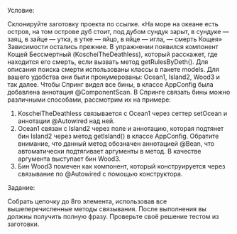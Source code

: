 Условие:

Склонируйте заготовку проекта по ссылке.
«На море на океане есть остров, на том острове дуб стоит, под дубом сундук зарыт, в сундуке — заяц, в зайце — утка, в утке — яйцо, в яйце — игла, — смерть Кощея»
Зависимости остались прежние. В упражнении появился компонент Кощей Бессмертный (KoscheiTheDeathless), который расскажет, где находится его смерть, если вызвать метод getRulesByDeth().
Для описания поиска смерти использованы классы в пакете models. Для вашего удобства они были пронумерованы: Ocean1, Island2, Wood3 и так далее.
Чтобы Спринг видел все бины, в классе AppConfig была добавлена аннотация @ComponentScan.
В Спринге связать бины можно различными способами, рассмотрим их на примере:
1) KoscheiTheDeathless связывается с Ocean1 через сеттер setOcean и аннотации @Autowired над ней.
2) Ocean1 связан с Island2 через поле и аннотацию, которая подтянет бин Island2 через метод getIsland() в классе AppConfig. Обратите внимание, что данный метод обозначен аннотацией @Bean, что автоматически подтягивает аргументы в метод. В качестве аргумента выступает бин Wood3.
3) Бин Wood3 помечен как компонент, который конструируется через связывание по @Autowired с помощью конструктора.

Задание:

Собрать цепочку до 8го элемента, использовав все вышеперечисленные методы связывания. После выполнения вы должны получить полную фразу. Проверьте своё решение тестом из заготовки.
